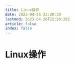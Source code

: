 ```yaml
---
title: Linux操作
date: 2023-04-26 22:20:20
lastmod: 2023-04-26T22:20:20Z
article: false
index: false
---
```


# Linux操作
